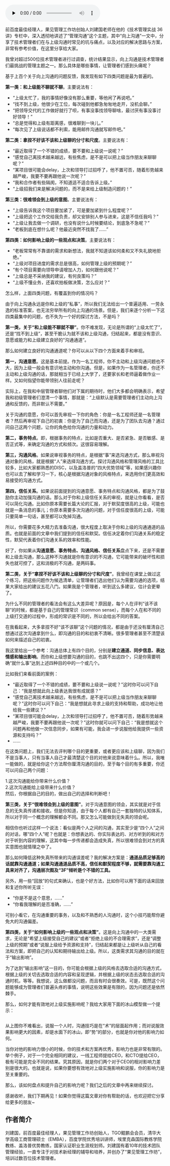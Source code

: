 <audio id="audio" title="第134讲 | 刘建国：我各方面做得都很好，就是做不好向上沟通" controls="" preload="none"><source id="mp3" src="https://static001.geekbang.org/resource/audio/97/11/97158138174402ffac98b369150ef811.mp3"></audio>

> 
前百度最佳经理人，果见管理工作坊创始人刘建国老师在他的《技术管理实战 36 讲》专栏中，深入透彻地讲述了“管理沟通”这个主题，其中“向上沟通”一文中，分享了技术管理者们在与上级沟通时常见的坑与痛点，以及对应的解决思路与方案，非常有参考价值，在这里分享给大家。


我曾对超过500位技术管理者进行过调查，统计结果显示，向上沟通是技术管理者们最挑战的管理主题之一。那么具体是哪些事情，让管理者们感到头痛呢？

基于上百个关于向上沟通的问题反馈，我发现有如下四类问题是最为普遍的。

**第一类：和上级能不聊就不聊**。主要说法有：

- “上级太忙了，我的事情好像没有那么重要，等他闲了再说吧。”
- “找不到上级，他很少在工位，每次碰到他都急匆匆地走开，没机会聊。”
- “把领导交代的工作做好就行了呗，有事没事找领导聊啥，最讨厌有事没事讨好领导！”
- “总是觉得和上级有距离感，很难聊到一块儿。”
- “每次见了上级说话都不利索，能用邮件沟通就写邮件吧。”

**第二类：拿捏不好该不该和上级聊的分寸和尺度**。主要说法有：

- “最近取得了一个不错的成绩，要不要和上级说一说呢？”
- “感觉自己离技术越来越远，有些焦虑，是不是可以把上级当作朋友来聊聊呢？”
- “某项目很可能会delay，上次和领导打过招呼了，他不置可否，随着形势越来越严峻，我要不要再跟他说一次呢？”
- “我和合作者有些隔阂，不知道适不适合告诉上级。”
- “上级招我们来是解决问题的，而不是来给上级制造问题的！”

**第三类：很难领会到上级的意图**。主要说法有：

- “上级告诉我这个项目要加紧了，可是要加紧到什么程度呢？”
- “上级把这个工作交给我负责，却又安排别人参与进来，这是不信任我吗？”
- “上级让我去做一个调研，也没有说什么时候要结论，到底急不急呢？”
- “老板到底在想什么呢？他最近突然不找我了……”

**第四类：如何影响上级的一些观点和决策**。主要说法有：

- “老板常常有不靠谱的需求和新想法，我就不知道该如何柔和又不失礼貌地拒绝。”
- “上级对项目进度的需求总是很高，如何管理上级的预期呢？”
- “有个项目需要向领导申请增加人力，如何跟他说呢？”
- “上级总是不采纳我的建议，有何良策吗？”
- “上级不懂业务，还喜欢拍板做决策，怎么应对？”

怎么样，上面四类问题，有覆盖到你的情况吗？

由于向上沟通永远是你和上级的“私事”，所以我们无法给出一个普遍适用、一劳永逸的标准答案，也无法穷举所有的向上沟通的场景。但是，我们来逐个分析一下这四类最集中的问题，也不失为一个好的探讨方法，不是吗？

**第一类，关于“和上级能不聊就不聊”**。你不难发现，无论是所谓的“上级太忙了”，还是“找不到上级”，甚至干脆认为就不该和上级沟通，归结起来，都是没有意识、意愿或能力和上级建立良好的“沟通通道”。

那么如何建立良好的沟通通道呢？你可以从以下四个方面来着手和审视。

**第一，沟通意愿**。这是基本前提。作为一名工程师，你不主动和上级沟通问题也不大，因为上级一般会有意识地主动和你沟通。但是，如果作为一名管理者，你还不主动和上级沟通的话，那就相当于已经上大学了，还要家长和老师逼着做作业一样。又如何指望你能带领别人往前走呢？

实际上，在我和中层管理者聊他们对下属的期待时，他们大多都会明确表示，希望我和初级管理者们澄清一个事情，那就是：“上级默认是需要管理者们主动向上沟通和反馈的，而非默认不需要。”

关于沟通的意愿，你可以首先审视一下你的角色：你是一名工程师还是一名管理者？然后再审视下自己的初衷：你是为了自己而沟通，还是为了团队去沟通？通过问自己这两个问题，让你的角色给你沟通的力量和动力。

**第二，事务特点**。即，根据事务的特点，比如是否重大、是否紧急、是否敏感、是否正式等，来确定沟通的方式和频次。这很容易理解。

**第三，沟通风格**。如果说审视事务的特点，是根据“事”来选沟通方式，那么审视沟通对象的风格，就是根据“人”来选择沟通方式。探讨沟通风格和管理风格的工具比较多，比如大家都熟悉的DISC，以及盖洛普的“四大优势领域”等，如果感兴趣你也可以去了解和学习一下，核心是根据沟通对象的风格特点，来选用你们更高效和易接受的沟通方式。

**第四，信任关系**。如果说前面提到的沟通意愿、事务特点和沟通风格，都是为了鼓励你主动加强沟通的话。那么对于你和上级信任关系的审视，就是让你看看，是否可以简化沟通。比如你原本需要长篇大论的汇报，对于默契度很高的上级，可能也就是一条消息的事儿；你原本需要多次沟通的问题，对于信任度很高的上级，可能只要简单一句话，甚至都可以免掉沟通。

所以，你需要花多大精力去准备沟通，很大程度上取决于你和上级的沟通通道的品质。也就是前面的文章中我们提到的信任和默契。信任决定着你们沟通关系的稳定性，默契代表着你们沟通关系的效率和性能。

好了，你如果从**沟通意愿、事务特点、沟通风格、信任关系**盘点下来，还是不需要和上级去沟通，那么这种不沟通就是你有意识的不沟通，它可能带来的破坏性和损失也就可控了，这和消极的不沟通，是两码事。

**第二类，关于“拿捏不好该不该和上级聊的分寸和尺度”**。我曾经在课堂上做过这个练习，把这些问题作为候选清单，让管理者们选出他们认为需要沟通的选项，结果大家给出的建议五花八门。如果我是个管理者，听到这么多建议，估计会更晕了。

为什么不同的管理者的看法会有这么大差异呢？原因是，每个人在评判“该不该聊”的时候，都是基于自己的管理常识（common sense），而每个人在和不同的上级打交道的过程中，形成的常识是不同的，所以会给出不同的答案。

在我看起来，大多拿捏不好“该不该聊”这个问题的情况，都是由于还没有厘清自己想通过这次沟通拿到什么，即沟通的目的和初衷不清晰。很多管理者甚至不清楚该如何来描述自己的初衷。

我这里给出一个参考：沟通总体上有四个目的，分别是**建立通道、同步信息、表达情感和输出影响**。而你和上级想要沟通的目的，也跳不出这四个，只是你需要明确“就什么事”达到上述四种目的中的一个或几个。

比如我们来看前面的案例：

- “最近取得了一个不错的成绩，要不要和上级说一说呢？”这时你可以问下自己：“我是想就此向上级表达我很有成就感？”
- “感觉自己离技术越来越远，有些焦虑，是不是可以把上级当作朋友来聊聊呢？”这时你可以问下自己：“我是想就此寻求上级的支持和帮助，成功地让他给我一些建议？”
- “某项目很可能会delay，上次和领导打过招呼了，他不置可否，随着形势越来越严峻，我要不要再跟他说一次呢？”这时你就可以问下自己：“我是想就这个问题再和他做一次信息同步，如果有可能，我会进一步说服他给我提供一些资源和支持吗？”
- ……

在这类问题上，我们无法去评判哪个目的更重要，或者更应该和上级聊，因为我们不是当事人，只有当事人自己才最清楚这个目的对他来说意味着什么。所以，我唯一能做的，就是给你这个方法帮你厘清沟通的目的，至于每个目的有多重要，你还可以问自己两个问题：

1.这次沟通能给你带来什么价值？<br>
2.这次沟通能给上级带来什么价值？<br>
然后，你根据自己的目的，做出自己的选择和判断吧！

**第三类，关于“很难领会到上级的意图”**。对于沟通意图的领会，其实就是对于信息的无失真传递和接收。但是你知道，由于每个人都有自己一套独特的认知体系，所以对于同一个概念的理解都会不同。那又怎么可能做到无失真的领会呢。

相信你也听过这样一个说法：看似是两个人之间的沟通，其实至少是“四个人”之间的对话，哪“四个人”呢？也就是：你想表达的、你实际表达的、对方听到的和对方对于听到内容的理解，这其中每一步传递都会造成失真，所以很难领会到对方的真实意图也就情理之中了。

那么如何降低这种失真所带来的沟通误差呢？我的解决方案是：**通道品质足够高的话就靠沟通通道；如果沟通通道品质不高，信任和默契程度不够，就需要靠沟通工具来对齐了，沟通层次图及“3F”倾听是个不错的工具。**

另外，用一些“回放”的句式来确认，也是个好方法，比如你可以用下面的话来回放和复述你所听无误：

- “你是不是这个意思，……”
- “你看我理解的是否准确，……”

可别小看它，在沟通重要的事务，以及和不熟悉的人沟通时，这个小技巧能帮你避免大的沟通偏差。

**第四类，关于“如何影响上级的一些观点和决策”**。这是向上沟通中的一大类需求，无论是“希望上级接受自己的建议”或者“拒绝上级的不合理需求”，还是“调整上级的预期”或者“说服上级给予资源和支持”，归结起来都是让上级听从自己的看法和方案，即把自己的认知和期待输出给上级。所以，这类需求其沟通的目的就在于“输出影响”。

为了达到“输出影响”这一目的，你可能会根据上级的风格去选取合适的沟通方式，根据上级的关切去选取合适的内容和呈现逻辑，并根据上级的状态去选取合适的沟通时机，等等。我想说，这么做都没问题，而且有时会很奏效。可是，既然这个问题能够成为管理者们普遍头疼的事情，说明这些效果是有限的，因为问题还是依然棘手。

那么，如何才能有效地对上级实施影响呢？我给大家用下面的冰山模型做一个提示：

<img src="https://static001.geekbang.org/resource/image/74/09/74ed586a629cf2bc998ebfe4475f8909.jpg" alt="">

从上图你不难看出，说服一个人时，沟通技巧是在“术”的层面起作用；而对说服效果影响更大的因素，却是水面下的冰山，即“势”的部分，也就是你对他的影响力如何。

当你对他的影响力很小的时候，你的技术和方案再优秀，影响力也是非常有限的。举个例子，对于一个完全相同的建议，一线工程师提给CEO，和CTO提给CEO，极有可能是完全不同的结果。究其原因，就是你们两个对于CEO的相对影响力差别是很大的。也就是说，如果你要想有效地对上级实施影响和说服，你的影响力是至关重要的。

那么，该如何盘点和提升自己的影响力呢？我们之后的文章中再来继续探讨。

感谢收听，我们下期再见！如果你觉得这篇文章对你有帮助的话，也欢迎把它分享给更多的朋友~

## 作者简介

刘建国，前百度最佳经理人，果见管理工作坊创始人，TGO鲲鹏会会员，清华大学高级工商管理硕士（EMBA），百度学院优秀培训讲师，埃里克森国际教练学院教练、盖洛普优势教练，国家认证职业生涯规划师。刘建国有着10年的技术团队管理经验，一直专注于对技术新经理的辅导和培养，并创办了“果见管理工作坊”，培训过数百位技术管理者。


